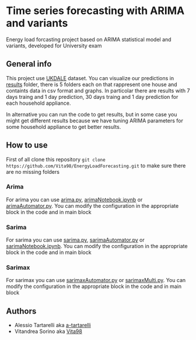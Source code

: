 # Time series forecasting with ARIMA and variants
Energy load forcasting project based on ARIMA statistical model and variants, developed for University exam

## General info
This project use [UKDALE](https://jack-kelly.com/data/ "UKDALE website") dataset. You can visualize our predictions in 
[results](https://github.com/Vita98/MMSAProject/tree/main/results "our results") folder, there is 5 folders each on that rappresent one house and containts data in csv
format and graphs. In particolar there are results with 7 days traing and 1 day prediction, 30 days traing and 1 day prediction for each household appliance.

In alternative you can run the code to get results, but in some case you might get different results because we have tuning ARIMA parameters for some household appliance 
to get better results.

## How to use
First of all clone this repository `git clone https://github.com/Vita98/EnergyLoadForecasting.git` to make sure there are no missing folders
### Arima
For arima you can use [arima.py](https://github.com/Vita98/EnergyLoadForecasting/blob/main/arima.py), [arimaNotebook.ipynb](https://github.com/Vita98/EnergyLoadForecasting/blob/main/arimaNotebook.ipynb) or [arimaAutomator.py](https://github.com/Vita98/EnergyLoadForecasting/blob/main/arimaAutomator.py). You can modify the configuration in the appropriate block in the code and in main block
### Sarima
For sarima you can use [sarima.py](https://github.com/Vita98/EnergyLoadForecasting/blob/main/sarima.py), [sarimaAutomator.py](https://github.com/Vita98/EnergyLoadForecasting/blob/main/sarimaAutomator.py) or [sarimaNotebook.ipynb](https://github.com/Vita98/EnergyLoadForecasting/blob/main/sarimaNotebook.ipynb). You can modify the configuration in the appropriate block in the code and in main block

### Sarimax
For sarimax you can use [sarimaxAutomator.py](https://github.com/Vita98/EnergyLoadForecasting/blob/main/sarimaxAutomator.py) or [sarimaxMulti.py](https://github.com/Vita98/EnergyLoadForecasting/blob/main/sarimaxMulti.py). You can modify the configuration in the appropriate block in the code and in main block

## Authors 
* Alessio Tartarelli aka [a-tartarelli](https://github.com/a-tartarelli "a-tartarelli's profile")
* Vitandrea Sorino aka [Vita98](https://github.com/Vita98 "Vita98's profile")
